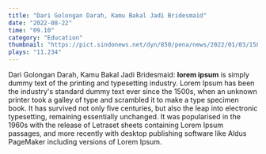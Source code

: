```yaml
---
title: "Dari Golongan Darah, Kamu Bakal Jadi Bridesmaid"
date: "2022-08-22"
time: "09.10"
category: "Education"
thumbnail: "https://pict.sindonews.net/dyn/850/pena/news/2022/01/03/158/646081/6-film-korea-romantis-di-netflix-dari-kisah-sedih-hingga-jatuh-cinta-jtc.jpg"
plays: "11.234"
---
```


Dari Golongan Darah, Kamu Bakal Jadi Bridesmaid: **lorem ipsum** is simply dummy text of the printing and typesetting industry. Lorem Ipsum has been the industry's standard dummy text ever since the 1500s, when an unknown printer took a galley of type and scrambled it to make a type specimen book. It has survived not only five centuries, but also the leap into electronic typesetting, remaining essentially unchanged. It was popularised in the 1960s with the release of Letraset sheets containing Lorem Ipsum passages, and more recently with desktop publishing software like Aldus PageMaker including versions of Lorem Ipsum.
